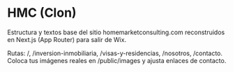 # HMC (Clon)

Estructura y textos base del sitio homemarketconsulting.com reconstruidos en Next.js (App Router) para salir de Wix.

Rutas: /, /inversion-inmobiliaria, /visas-y-residencias, /nosotros, /contacto.
Coloca tus imágenes reales en /public/images y ajusta enlaces de contacto.
